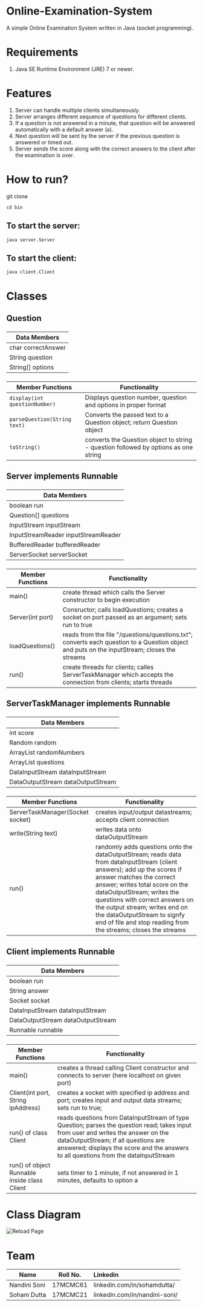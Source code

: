 # Online-Examination-System
A simple Online Examination System written in Java (socket programming).

# Requirements
1) Java SE Runtime Environment (JRE) 7 or newer.

# Features
1) Server can handle multiple clients simultaneously.  
2) Server arranges different sequence of questions for different clients.  
3) If a question is not answered in a minute, that question will be answered automatically with a default answer (a).  
4) Next question will be sent by the server if the previous question is answered or timed out.  
5) Server sends the score along with the correct answers to the client after the examination is over.

# How to run?

git clone 

```
cd bin
```

## To start the server: 

```
java server.Server
```


## To start the client:

```
java client.Client
```

# Classes
 
## Question
        
### 
| **Data Members**    |
| -------------       |
| char correctAnswer  |
| String question     |
| String[] options    |


### 
| **Member Functions** | **Functionality** |
| --- | --- |
| `display(int questionNumber)` | Displays question number, question and options in proper format |
| `parseQuestion(String text)` | Converts the passed text to a Question object; *return* Question object |
| `toString()` | converts the Question object to string - question followed by options as one string |



 
## Server implements Runnable

### 
| **Data Members**    |
| -------------       |
| boolean run |
| Question[] questions |
| InputStream inputStream |
| InputStreamReader inputStreamReader |
| BufferedReader bufferedReader |
| ServerSocket serverSocket |


### 
| **Member Functions** | **Functionality** |
| --- | --- |
| main() | create thread which calls the Server constructor to begin execution |
| Server(int port) | Consructor; calls loadQuestions; creates a socket on port passed as an argument; sets run to true |
| loadQuestions() | reads from the file "/questions/questions.txt"; converts each question to a Question object and puts on the inputStream; closes the streams |
| run() | create threads for clients; calles ServerTaskManager which accepts the connection from clients; starts threads |
  
## ServerTaskManager implements Runnable
       
### 
| **Data Members**    |
| -------------       |
| int score |
| Random random | 
| ArrayList<Integer> randomNumbers |
| ArrayList<Question> questions |
| DataInputStream dataInputStream |
| DataOutputStream dataOutputStream |


### 
| **Member Functions** | **Functionality** |
| --- | --- |
|ServerTaskManager(Socket socket) | creates input/output datastreams; accepts client connection |
| write(String text) | writes data onto dataOutputStream |
| run() | randomly adds questions onto the dataOutputStream; reads data from dataInputStream (client answers); add up the scores if answer matches the correct answer; writes total score on the dataOutputStream; writes the questions with correct answers on the output stream; writes end on the dataOutputStream to signfy end of file and stop reading from the streams; closes the streams |
 
 
## Client implements Runnable

### 
| **Data Members**    |
| -------------       |
| boolean run |
| String answer |
| Socket socket |
| DataInputStream dataInputStream |
| DataOutputStream dataOutputStream |
| Runnable runnable |


### 
| **Member Functions** | **Functionality** |
| --- | --- |
| main() | creates a thread calling Client constructor and connects to server (here localhost on given port) |
| Client(int port, String ipAddress) | creates a socket with specified ip address and port; creates input and output data streams; sets run to true; |
| run() of class Client | reads questions from DataInputStream of type Question; parses the question read; takes input from user and writes the answer on the dataOutputStream; if all questions are answered; displays the score and the answers to all questions from the dataInputStream |
| run() of object Runnable inside class Client | sets timer to 1 minute, if not answered in 1 minutes, defaults to option a|


# Class Diagram
![Reload Page](https://github.com/NP-compete/LAN-Based-Examination-System/blob/master/Class%20Diagram.jpg, "Class Diagram")



# Team
| Name        | Roll No. | Linkedin  |
| ------------- |:-----------:|:----- |
| Nandini Soni | 17MCMC61 | linkedin.com/in/sohamdutta/ |
| Soham Dutta | 17MCMC21 | linkedin.com/in/nandini-soni/ |
